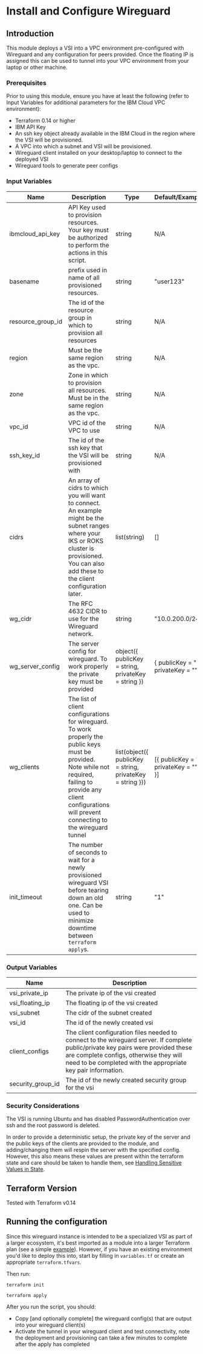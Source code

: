# Install and Configure Wireguard

## Introduction
This module deploys a VSI into a VPC environment pre-configured with Wireguard and any configuration for peers provided. Once the floating IP is assigned this can be used to tunnel into your VPC environment from your laptop or other machine.

### Prerequisites

Prior to using this module, ensure you have at least the following (refer to Input Variables for additional parameters for the IBM Cloud VPC environment):

* Terraform 0.14 or higher
* IBM API Key
* An ssh key object already available in the IBM Cloud in the region where the VSI will be provisioned.  
* A VPC into which a subnet and VSI will be provisioned.
* Wireguard client installed on your desktop/laptop to connect to the deployed VSI
* Wireguard tools to generate peer configs


### Input Variables

| Name | Description | Type | Default/Example | Required |
| ---- | ----------- | ---- | ------- | -------- |
| ibmcloud_api_key | API Key used to provision resources.  Your key must be authorized to perform the actions in this script. | string | N/A | yes |
| basename | prefix used in name of all provisioned resources. | string | "user123" | no |
| resource_group_id | The id of the resource group in which to provision all resources | string | N/A | yes |
| region | Must be the same region as the vpc. | string | N/A | yes |
| zone | Zone in which to provision all resources.  Must be in the same region as the vpc. | string | N/A | yes |
| vpc_id | VPC id of the VPC to use  | string | N/A | yes |
| ssh_key_id | The id of the ssh key that the VSI will be provisioned with | string | N/A | yes |
| cidrs | An array of cidrs to which you will want to connect.  An example might be the subnet ranges where your IKS or ROKS cluster is provisioned.  You can also add these to the client configuration later. | list(string) | [] | no |
| wg_cidr | The RFC 4632 CIDR to use for the Wireguard network. | string | "10.0.200.0/24" | no |
| wg_server_config | The server config for wireguard. To work properly the private key must be provided | object({ publicKey = string, privateKey = string }) | { publicKey = "", privateKey = "<output from wg command>" } | yes |
| wg_clients | The list of client configurations for wireguard. To work properly the public keys must be provided. Note while not required, failing to provide any client configurations will prevent connecting to the wireguard tunnel | list(object({ publicKey = string, privateKey = string })) | [{ publicKey = "<output from wg command>", privateKey = "" }] | no |
| init_timeout | The number of seconds to wait for a newly provisioned wireguard VSI before tearing down an old one. Can be used to minimize downtime between `terraform apply`s. | string | "1" | no |

### Output Variables

| Name | Description |
| ---- | ----------- |
| vsi_private_ip  | The private ip of the vsi created |
| vsi_floating_ip | The floating ip of the vsi created |
| vsi_subnet     | The cidr of the subnet created |
| vsi_id         | The id of the newly created vsi |
| client_configs | The client configuration files needed to connect to the wireguard server. If complete public/private key pairs were provided these are complete configs, otherwise they will need to be completed with the appropriate key pair information. |
| security_group_id | The id of the newly created security group for the vsi |


### Security Considerations

The VSI is running Ubuntu and has disabled PasswordAuthentication over ssh and the root password is deleted.  

In order to provide a deterministic setup, the private key of the server and the public keys of the clients are provided to the module, and adding/changing them will respin the server with the specified config. However, this also means these values are present within the terraform state and care should be taken to handle them, see [Handling Sensitive Values in State](https://www.terraform.io/docs/extend/best-practices/sensitive-state.html).


## Terraform Version
Tested with Terraform v0.14

## Running the configuration

Since this wireguard instance is intended to be a specialized VSI as part of a larger ecosystem, it's best imported as a module into a larger Terraform plan (see a simple [example](../../examples/wireguard/)). However, if you have an existing environment you'd like to deploy this into, start by filling in `variables.tf` or create an appropriate `terraform.tfvars`.

Then run:

```shell
terraform init
```

```shell
terraform apply
```

After you run the script, you should:

* Copy [and optionally complete] the wireguard config(s) that are output into your wireguard client(s)
* Activate the tunnel in your wireguard client and test connectivity, note the deployment and provisioning can take a few minutes to complete after the apply has completed
